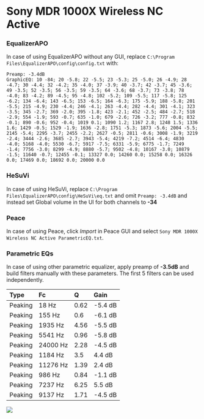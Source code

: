 # Sony MDR 1000X Wireless NC Active

### EqualizerAPO
In case of using EqualizerAPO without any GUI, replace `C:\Program Files\EqualizerAPO\config\config.txt`
with:
```
Preamp: -3.4dB
GraphicEQ: 10 -84; 20 -5.8; 22 -5.5; 23 -5.3; 25 -5.0; 26 -4.9; 28 -4.7; 30 -4.4; 32 -4.2; 35 -4.0; 37 -3.9; 40 -3.7; 42 -3.7; 45 -3.6; 49 -3.5; 52 -3.5; 56 -3.5; 59 -3.5; 64 -3.6; 68 -3.7; 73 -3.8; 78 -4.0; 83 -4.2; 89 -4.5; 95 -4.8; 102 -5.2; 109 -5.5; 117 -5.8; 125 -6.2; 134 -6.4; 143 -6.5; 153 -6.5; 164 -6.3; 175 -5.9; 188 -5.8; 201 -5.5; 215 -4.9; 230 -4.4; 246 -4.1; 263 -4.4; 282 -4.4; 301 -4.1; 323 -3.5; 345 -2.7; 369 -2.0; 395 -1.8; 423 -2.1; 452 -2.5; 484 -2.7; 518 -2.9; 554 -1.9; 593 -0.7; 635 -1.0; 679 -2.6; 726 -3.2; 777 -0.8; 832 -0.1; 890 -0.6; 952 -0.4; 1019 0.1; 1090 1.2; 1167 2.8; 1248 1.5; 1336 1.6; 1429 -0.5; 1529 -1.9; 1636 -2.8; 1751 -5.3; 1873 -5.6; 2004 -5.5; 2145 -5.4; 2295 -3.7; 2455 -2.2; 2627 -0.5; 2811 -0.6; 3008 -1.9; 3219 -2.4; 3444 -2.6; 3685 -2.7; 3943 -5.4; 4219 -7.2; 4514 -6.4; 4830 -4.0; 5168 -4.0; 5530 -6.7; 5917 -7.5; 6331 -5.9; 6775 -1.7; 7249 -1.4; 7756 -3.0; 8299 -4.9; 8880 -5.7; 9502 -4.8; 10167 -3.0; 10879 -1.5; 11640 -0.7; 12455 -0.1; 13327 0.0; 14260 0.0; 15258 0.0; 16326 0.0; 17469 0.0; 18692 0.0; 20000 0.0
```

### HeSuVi
In case of using HeSuVi, replace `C:\Program Files\EqualizerAPO\config\HeSuVi\eq.txt` and omit `Preamp:
-3.4dB` and instead set Global volume in the UI for both channels to **-34**

### Peace
In case of using Peace, click *Import* in Peace GUI and select `Sony MDR 1000X Wireless NC Active ParametricEQ.txt`.

### Parametric EQs
In case of using other parametric equalizer, apply preamp of **-3.5dB** and build filters manually with
these parameters. The first 5 filters can be used independently.

| Type    | Fc       |    Q | Gain    |
|:--------|:---------|:-----|:--------|
| Peaking | 18 Hz    | 0.62 | -5.4 dB |
| Peaking | 155 Hz   | 0.6  | -6.1 dB |
| Peaking | 1935 Hz  | 4.56 | -5.5 dB |
| Peaking | 5541 Hz  | 0.96 | -5.8 dB |
| Peaking | 24000 Hz | 2.28 | -4.5 dB |
| Peaking | 1184 Hz  | 3.5  | 4.4 dB  |
| Peaking | 11276 Hz | 1.39 | 2.4 dB  |
| Peaking | 986 Hz   | 0.84 | -1.1 dB |
| Peaking | 7237 Hz  | 6.25 | 5.5 dB  |
| Peaking | 9137 Hz  | 1.71 | -4.5 dB |

![](https://raw.githubusercontent.com/jaakkopasanen/AutoEq/master/results/innerfidelity/sbaf-serious/Sony%20MDR%201000X%20Wireless%20NC%20Active/Sony%20MDR%201000X%20Wireless%20NC%20Active.png)